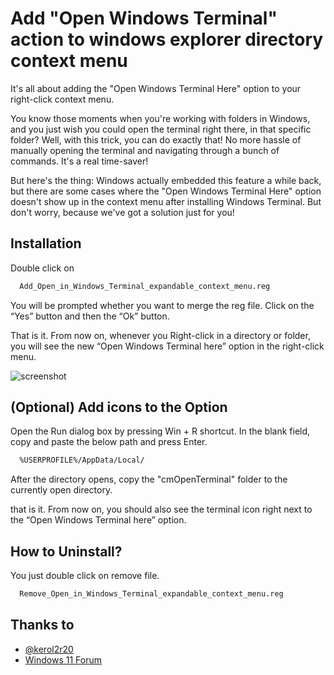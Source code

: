 # Add "Open Windows Terminal" action to windows explorer directory context menu

It's all about adding the "Open Windows Terminal Here" option to your right-click context menu.

You know those moments when you're working with folders in Windows, and you just wish you could open the terminal right there, in that specific folder? Well, with this trick, you can do exactly that! No more hassle of manually opening the terminal and navigating through a bunch of commands. It's a real time-saver!

But here's the thing: Windows actually embedded this feature a while back, but there are some cases where the "Open Windows Terminal Here" option doesn't show up in the context menu after installing Windows Terminal. But don't worry, because we've got a solution just for you!

## Installation

Double click on

```bash
  Add_Open_in_Windows_Terminal_expandable_context_menu.reg
```

You will be prompted whether you want to merge the reg file. Click on the “Yes” button and then the “Ok” button.

That is it. From now on, whenever you Right-click in a directory or folder, you will see the new “Open Windows Terminal here” option in the right-click menu.

![screenshot](https://blogger.googleusercontent.com/img/b/R29vZ2xl/AVvXsEgaDzoc8poRL66_hnhV25rtz6mzBXLsCdkHFJx1MoHW83I7mUMgI21xT5DFXCN9-aEkz3Og8RFGWuyjMJZH6z9UcwcB2wbeXaBx4ZPQa9elaGAqnrZTKdrPP1KD46Ob2caTPnHO9g4qnHVJiPw1nFwNNCM6p4yBhJUSANTUPQF_D7epWuejStkJGXQ2HPfL/s1920/screenshot-cmOpenwindowstermhere.jpg)

## (Optional) Add icons to the Option

Open the Run dialog box by pressing Win + R shortcut. In the blank field, copy and paste the below path and press Enter.

```bash
  %USERPROFILE%/AppData/Local/
```

After the directory opens, copy the "cmOpenTerminal" folder to the currently open directory.

that is it. From now on, you should also see the terminal icon right next to the “Open Windows Terminal here” option.

## How to Uninstall?

You just double click on remove file.

```bash
  Remove_Open_in_Windows_Terminal_expandable_context_menu.reg
```

## Thanks to

- [@kerol2r20](https://github.com/kerol2r20)
- [Windows 11 Forum](https://www.elevenforum.com/t/add-or-remove-open-in-terminal-context-menu-in-windows-11.2479/)
